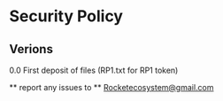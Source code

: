# Security Policy

## Verions
0.0 First deposit of files 
      (RP1.txt for RP1 token)
      
      
      
** report any issues to **
Rocketecosystem@gmail.com
